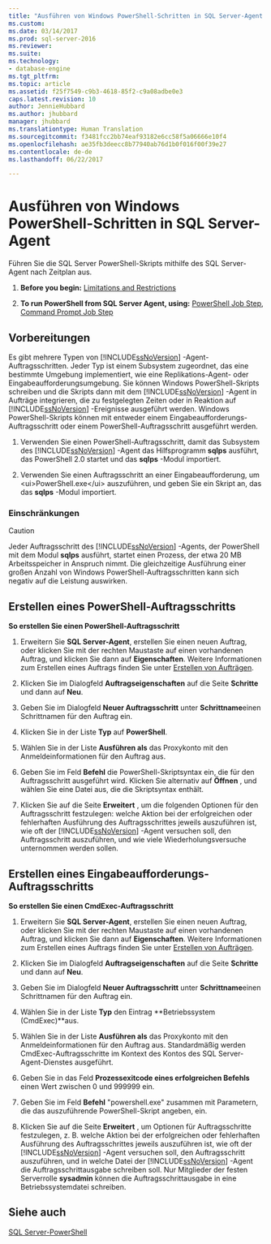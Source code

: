 ```yaml
---
title: "Ausführen von Windows PowerShell-Schritten in SQL Server-Agent | Microsoft-Dokumentation"
ms.custom: 
ms.date: 03/14/2017
ms.prod: sql-server-2016
ms.reviewer: 
ms.suite: 
ms.technology:
- database-engine
ms.tgt_pltfrm: 
ms.topic: article
ms.assetid: f25f7549-c9b3-4618-85f2-c9a08adbe0e3
caps.latest.revision: 10
author: JennieHubbard
ms.author: jhubbard
manager: jhubbard
ms.translationtype: Human Translation
ms.sourcegitcommit: f3481fcc2bb74eaf93182e6cc58f5a06666e10f4
ms.openlocfilehash: ae35fb3deecc8b77940ab76d1b0f016f00f39e27
ms.contentlocale: de-de
ms.lasthandoff: 06/22/2017

---
```

# <a name="run-windows-powershell-steps-in-sql-server-agent"></a>Ausführen von Windows PowerShell-Schritten in SQL Server-Agent
  Führen Sie die SQL Server PowerShell-Skripts mithilfe des SQL Server-Agent nach Zeitplan aus.  
  
1.  **Before you begin:**  [Limitations and Restrictions](#LimitationsRestrictions)  
  
2.  **To run PowerShell from SQL Server Agent, using:**  [PowerShell Job Step](#PShellJob), [Command Prompt Job Step](#CmdExecJob)  
  
## <a name="before-you-begin"></a>Vorbereitungen  
 Es gibt mehrere Typen von [!INCLUDE[ssNoVersion](../../includes/ssnoversion-md.md)] -Agent-Auftragsschritten. Jeder Typ ist einem Subsystem zugeordnet, das eine bestimmte Umgebung implementiert, wie eine Replikations-Agent- oder Eingabeaufforderungsumgebung. Sie können Windows PowerShell-Skripts schreiben und die Skripts dann mit dem [!INCLUDE[ssNoVersion](../../includes/ssnoversion-md.md)] -Agent in Aufträge integrieren, die zu festgelegten Zeiten oder in Reaktion auf [!INCLUDE[ssNoVersion](../../includes/ssnoversion-md.md)] -Ereignisse ausgeführt werden. Windows PowerShell-Skripts können mit entweder einem Eingabeaufforderungs-Auftragsschritt oder einem PowerShell-Auftragsschritt ausgeführt werden.  
  
1.  Verwenden Sie einen PowerShell-Auftragsschritt, damit das Subsystem des [!INCLUDE[ssNoVersion](../../includes/ssnoversion-md.md)] -Agent das Hilfsprogramm **sqlps** ausführt, das PowerShell 2.0 startet und das **sqlps** -Modul importiert.  
  
2.  Verwenden Sie einen Auftragsschritt an einer Eingabeaufforderung, um &lt;ui&gt;PowerShell.exe&lt;/ui&gt; auszuführen, und geben Sie ein Skript an, das das **sqlps** -Modul importiert.  
  
###  <a name="LimitationsRestrictions"></a> Einschränkungen  
  
> [!CAUTION]  
>  Jeder Auftragsschritt des [!INCLUDE[ssNoVersion](../../includes/ssnoversion-md.md)] -Agents, der PowerShell mit dem Modul **sqlps** ausführt, startet einen Prozess, der etwa 20 MB Arbeitsspeicher in Anspruch nimmt. Die gleichzeitige Ausführung einer großen Anzahl von Windows PowerShell-Auftragsschritten kann sich negativ auf die Leistung auswirken.  
  
##  <a name="PShellJob"></a> Erstellen eines PowerShell-Auftragsschritts  
 **So erstellen Sie einen PowerShell-Auftragsschritt**  
  
1.  Erweitern Sie **SQL Server-Agent**, erstellen Sie einen neuen Auftrag, oder klicken Sie mit der rechten Maustaste auf einen vorhandenen Auftrag, und klicken Sie dann auf **Eigenschaften**. Weitere Informationen zum Erstellen eines Auftrags finden Sie unter [Erstellen von Aufträgen](http://msdn.microsoft.com/library/465fb7fc-7622-4252-a178-ea51691c935b).  
  
2.  Klicken Sie im Dialogfeld **Auftragseigenschaften** auf die Seite **Schritte** und dann auf **Neu**.  
  
3.  Geben Sie im Dialogfeld **Neuer Auftragsschritt** unter **Schrittname**einen Schrittnamen für den Auftrag ein.  
  
4.  Klicken Sie in der Liste **Typ** auf **PowerShell**.  
  
5.  Wählen Sie in der Liste **Ausführen als** das Proxykonto mit den Anmeldeinformationen für den Auftrag aus.  
  
6.  Geben Sie im Feld **Befehl** die PowerShell-Skriptsyntax ein, die für den Auftragsschritt ausgeführt wird. Klicken Sie alternativ auf **Öffnen** , und wählen Sie eine Datei aus, die die Skriptsyntax enthält.  
  
7.  Klicken Sie auf die Seite **Erweitert** , um die folgenden Optionen für den Auftragsschritt festzulegen: welche Aktion bei der erfolgreichen oder fehlerhaften Ausführung des Auftragsschrittes jeweils auszuführen ist, wie oft der [!INCLUDE[ssNoVersion](../../includes/ssnoversion-md.md)] -Agent versuchen soll, den Auftragsschritt auszuführen, und wie viele Wiederholungsversuche unternommen werden sollen.  
  
##  <a name="CmdExecJob"></a> Erstellen eines Eingabeaufforderungs-Auftragsschritts  
 **So erstellen Sie einen CmdExec-Auftragsschritt**  
  
1.  Erweitern Sie **SQL Server-Agent**, erstellen Sie einen neuen Auftrag, oder klicken Sie mit der rechten Maustaste auf einen vorhandenen Auftrag, und klicken Sie dann auf **Eigenschaften**. Weitere Informationen zum Erstellen eines Auftrags finden Sie unter [Erstellen von Aufträgen](http://msdn.microsoft.com/library/465fb7fc-7622-4252-a178-ea51691c935b).  
  
2.  Klicken Sie im Dialogfeld **Auftragseigenschaften** auf die Seite **Schritte** und dann auf **Neu**.  
  
3.  Geben Sie im Dialogfeld **Neuer Auftragsschritt** unter **Schrittname**einen Schrittnamen für den Auftrag ein.  
  
4.  Wählen Sie in der Liste **Typ** den Eintrag **Betriebssystem (CmdExec)**aus.  
  
5.  Wählen Sie in der Liste **Ausführen als** das Proxykonto mit den Anmeldeinformationen für den Auftrag aus. Standardmäßig werden CmdExec-Auftragsschritte im Kontext des Kontos des SQL Server-Agent-Dienstes ausgeführt.  
  
6.  Geben Sie in das Feld **Prozessexitcode eines erfolgreichen Befehls** einen Wert zwischen 0 und 999999 ein.  
  
7.  Geben Sie im Feld **Befehl** "powershell.exe" zusammen mit Parametern, die das auszuführende PowerShell-Skript angeben, ein.  
  
8.  Klicken Sie auf die Seite **Erweitert** , um Optionen für Auftragsschritte festzulegen, z. B. welche Aktion bei der erfolgreichen oder fehlerhaften Ausführung des Auftragsschrittes jeweils auszuführen ist, wie oft der [!INCLUDE[ssNoVersion](../../includes/ssnoversion-md.md)] -Agent versuchen soll, den Auftragsschritt auszuführen, und in welche Datei der [!INCLUDE[ssNoVersion](../../includes/ssnoversion-md.md)] -Agent die Auftragsschrittausgabe schreiben soll. Nur Mitglieder der festen Serverrolle **sysadmin** können die Auftragsschrittausgabe in eine Betriebssystemdatei schreiben.  
  
## <a name="see-also"></a>Siehe auch  
 [SQL Server-PowerShell](../../relational-databases/scripting/sql-server-powershell.md)  
  
  
